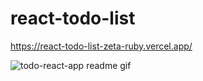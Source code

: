 # react-todo-list
https://react-todo-list-zeta-ruby.vercel.app/

![todo-react-app readme gif](https://github.com/murilobispo/react-todo-list/assets/112359490/fb3b7dce-70e7-4018-98f7-574400138525)

